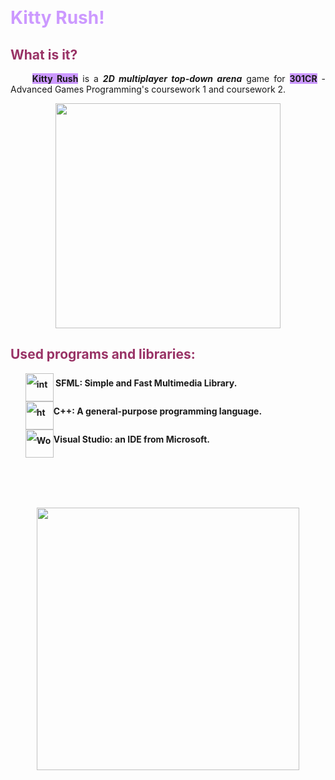 <p>&nbsp;</p>
<!-- #######  YAY, I AM THE SOURCE EDITOR! #########-->
<h1 style="color: #5e9ca0;"><span style="color: #cc99ff;">Kitty Rush!</span></h1>
<h2 style="color: #2e6c80;"><span style="color: #993366;">What is it?</span></h2>
<p style="text-align: justify;">&nbsp; &nbsp; &nbsp;<span style="background-color: #cc99ff;"><strong>Kitty Rush</strong></span> is a <em><strong>2D multiplayer top-down arena</strong></em> game for <strong><span style="background-color: #cc99ff;">301CR</span></strong> - Advanced Games Programming's coursework 1 and coursework 2.</p>
<p><img style="display: block; margin-left: auto; margin-right: auto;" src="https://33.media.tumblr.com/f02aed641beb7a5059d57484c7f80f8c/tumblr_nlmmguXypN1tv87ujo1_400.gif" alt="" width="360" height="360" /></p>
<h2 style="color: #2e6c80;"><span style="color: #993366;">Used programs and libraries:</span></h2>
<ol style="list-style: none; font-size: 14px; line-height: 32px; font-weight: bold;">
<li style="clear: both;"><img style="float: left;" src="https://www.sfml-dev.org/download/goodies/sfml-icon-big.png" alt="interactive connection" width="45" />&nbsp;SFML:&nbsp;Simple and Fast Multimedia Library.</li>
<li style="clear: both;"><img style="float: left;" src="https://img.icons8.com/color/1600/c-plus-plus-logo.png" alt="html cleaner" width="45" /> C++: A&nbsp;general-purpose programming language.</li>
<li style="clear: both;"><img style="float: left;" src="https://img.icons8.com/color/1600/visual-studio.png" alt="Word to html" width="45" />Visual Studio: an IDE from Microsoft.</li>
</ol>
<p>&nbsp; &nbsp; &nbsp; &nbsp; &nbsp; &nbsp;&nbsp;</p>


<p>&nbsp;</p>
<p>&nbsp;<img style="display: block; margin-left: auto; margin-right: auto;" src="https://data.whicdn.com/images/36966430/original.gif" alt="" width="420" height="420" /></p>
